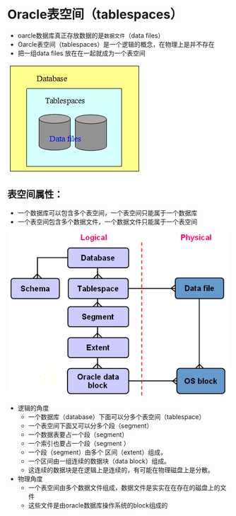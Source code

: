 # Oracle表空间（tablespaces）

* oarcle数据库真正存放数据的是`数据文件`（data files）
* Oarcle表空间（tablespaces）是一个逻辑的概念，在物理上是并不存在
* 把一组data files 放在在一起就成为一个表空间
<img src='./img/tablespace.gif'>

## 表空间属性：

* 一个数据库可以包含多个表空间，一个表空间只能属于一个数据库
* 一个表空间包含多个数据文件，一个数据文件只能属于一个表空间


<img src='./img/存储结构.png'>

* 逻辑的角度
	* 一个数据库（database）下面可以分多个表空间（tablespace）
	* 一个表空间下面又可以分多个段（segment）
	* 一个数据表要占一个段（segment）
	* 一个索引也要占一个段（segment ）
	* 一个段（segment）由多个 区间（extent）组成，
	* 一个区间由一组连续的数据块（data block）组成。
	* 这连续的数据块是在逻辑上是连续的，有可能在物理磁盘上是分散。
* 物理角度
	* 一个表空间由多个数据文件组成，数据文件是实实在在存在的磁盘上的文件
	* 这些文件是由oracle数据库操作系统的block组成的
	